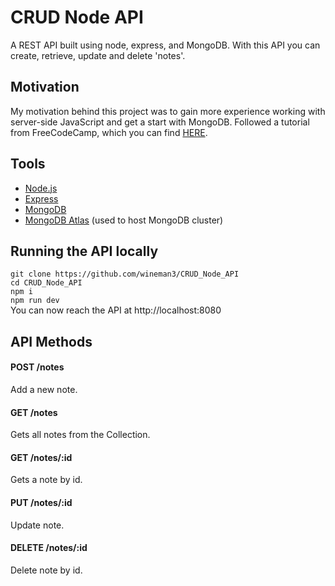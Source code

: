 # CRUD Node API

A REST API built using node, express, and MongoDB. With this API you can create, retrieve, update and delete 'notes'.

## Motivation

My motivation behind this project was to gain more experience working with server-side JavaScript and get a start with MongoDB. Followed a tutorial from FreeCodeCamp, which you can find [HERE](https://www.freecodecamp.org/news/building-a-simple-node-js-api-in-under-30-minutes-a07ea9e390d2/).

## Tools

- [Node.js](https://nodejs.org/en/)
- [Express](https://expressjs.com/)
- [MongoDB](https://www.mongodb.com/)
- [MongoDB Atlas](cloud.mongodb.com) (used to host MongoDB cluster)

## Running the API locally

`git clone https://github.com/wineman3/CRUD_Node_API` <br>
`cd CRUD_Node_API`<br>
`npm i`<br>
`npm run dev`<br>
You can now reach the API at http://localhost:8080

## API Methods

#### POST /notes

Add a new note.

#### GET /notes

Gets all notes from the Collection.

#### GET /notes/:id

Gets a note by id.

#### PUT /notes/:id

Update note.

#### DELETE /notes/:id

Delete note by id.
